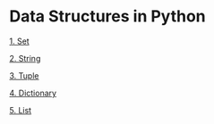# Data Structures in Python

[1. Set]()

[2. String](https://github.com/NishkarshRaj/Python-Programming/tree/master/1_Fundamental%20Python%20Programming/1_3_Data%20Structures/Strings)

[3. Tuple]()

[4. Dictionary]()

[5. List]()
